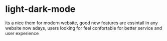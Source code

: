 # light-dark-mode
its a nice them for modern website, good new features are essintail in any website now adays, users looking for feel confortable for better service and user experience 
